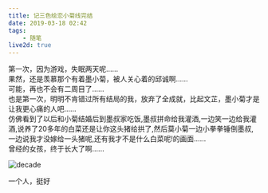 ```yaml
---
title: 记三色绘恋小菊线完结
date: 2019-03-18 02:42
tags: 
    - 随笔
live2d: true
---
```

第一次，因为游戏，失眠两天呢……  
果然，还是羡慕那个有着墨小菊，被人关心着的邱诚啊……  
可能，再也不会有二周目了……  
也是第一次，明明不肯错过所有结局的我，放弃了全成就，比起文芷，墨小菊才是让我更心痛的人吧……  
仿佛看到了以后和小菊结婚后到墨叔家吃饭,墨叔拼命给我灌酒,一边笑一边给我灌酒,说养了20多年的白菜还是让你这头猪给拱了,然后莫小菊一边小拳拳锤倒墨叔,一边说我才没嫁给一头猪呢,还有我才不是什么白菜呢!的画面......  
曾经的女孩，终于长大了啊......  

<!-- more-->

![decade](https://raw.githubusercontent.com/Mundi-Xu/picture_resource/master/picture/记三色绘恋小菊线完结/喜欢你，十年.JPG)

一个人，挺好